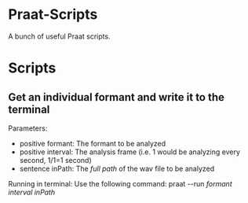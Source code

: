 # Praat-Scripts
A bunch of useful Praat scripts.

# Scripts

Get an individual formant and write it to the terminal
---
Parameters:
- positive formant: The formant to be analyzed
- positive interval: The analysis frame (i.e. 1 would be analyzing every second, 1/1=1 second)
- sentence inPath: The *full path* of the wav file to be analyzed

Running in terminal:
Use the following command:
	praat --run *formant interval inPath* 
